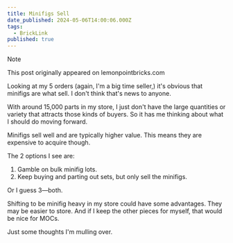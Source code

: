 ```yaml
---
title: Minifigs Sell
date_published: 2024-05-06T14:00:06.000Z
tags:
  - BrickLink
published: true
---
```


> [!NOTE]
> This post originally appeared on lemonpointbricks.com

Looking at my 5 orders (again, I'm a big time seller,) it's obvious that minifigs are what sell. I don't think that's news to anyone.

With around 15,000 parts in my store, I just don't have the large quantities or variety that attracts those kinds of buyers. So it has me thinking about what I should do moving forward.

Minifigs sell well and are typically higher value. This means they are expensive to acquire though.

The 2 options I see are:

1. Gamble on bulk minifig lots.
2. Keep buying and parting out sets, but only sell the minifigs.

Or I guess 3—both.

Shifting to be minifig heavy in my store could have some advantages. They may be easier to store. And if I keep the other pieces for myself, that would be nice for MOCs.

Just some thoughts I'm mulling over.
